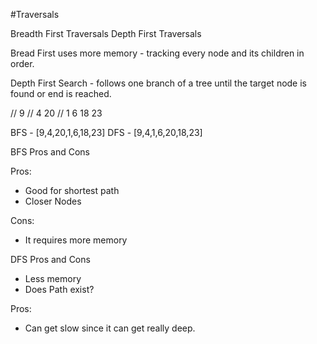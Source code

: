 #Traversals

Breadth First Traversals
Depth First Traversals

Bread First uses more memory - tracking every node and its children in order.



Depth First Search - follows one branch of a tree until the target node is found or end is reached.

//     9
//   4   20
// 1  6  18 23

BFS - [9,4,20,1,6,18,23]
DFS - [9,4,1,6,20,18,23]

BFS Pros and Cons

Pros:

- Good for shortest path
- Closer Nodes

Cons:

- It requires more memory

DFS Pros and Cons

- Less memory
- Does Path exist?

Pros:

- Can get slow since it can get really deep. 
